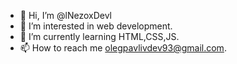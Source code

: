 - 👋 Hi, I’m @lNezoxDevl
- 👀 I’m interested in web development.
- 🌱 I’m currently learning HTML,CSS,JS.
- 📫 How to reach me olegpavlivdev93@gmail.com.

<!---
lNezoxDevl/lNezoxDevl is a ✨ special ✨ repository because its `README.md` (this file) appears on your GitHub profile.
You can click the Preview link to take a look at your changes.
--->
